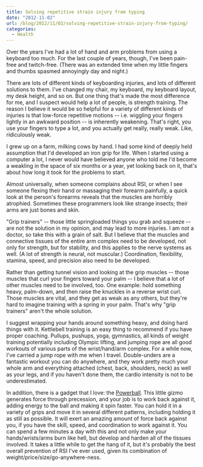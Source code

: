 ```yaml
---
title: Solving repetitive strain injury from typing
date: "2012-11-02"
url: /blog/2012/11/02/solving-repetitive-strain-injury-from-typing/
categories:
  - Health
---
```

Over the years I've had a lot of hand and arm problems from using a keyboard too much. For the last couple of years, though, I've been pain-free and twitch-free. (There was an extended time when my little fingers and thumbs spasmed annoyingly day and night.)

There are lots of different kinds of keyboarding injuries, and lots of different solutions to them. I've changed my chair, my keyboard, my keyboard layout, my desk height, and so on. But one thing that's made the most difference for me, and I suspect would help a lot of people, is strength training. The reason I believe it would be so helpful for a variety of different kinds of injuries is that low-force repetitive motions -- i.e. wiggling your fingers lightly in an awkward position -- is inherently weakening. That's right, you use your fingers to type a lot, and you actually get really, really weak. Like, ridiculously weak.

I grew up on a farm, milking cows by hand. I had some kind of deeply held assumption that I'd developed an iron grip for life. When I started using a computer a lot, I never would have believed anyone who told me I'd become a weakling in the space of six months or a year, yet looking back on it, that's about how long it took for the problems to start.

Almost universally, when someone complains about RSI, or when I see someone flexing their hand or massaging their forearm painfully, a quick look at the person's forearms reveals that the muscles are horribly atrophied. Sometimes these programmers look like strange insects; their arms are just bones and skin.

"Grip trainers" -- those little springloaded things you grab and squeeze -- are not the solution in my opinion, and may lead to more injuries. I am not a doctor, so take this with a grain of salt. But I believe that the muscles and connective tissues of the entire arm complex need to be developed, not only for strength, but for stability, and this applies to the nerve systems as well. (A lot of strength is neural, not muscular.) Coordination, flexibility, stamina, speed, and precision also need to be developed.

Rather than getting tunnel vision and looking at the grip muscles -- those muscles that curl your fingers toward your palm -- I believe that a lot of other muscles need to be involved, too. One example: hold something heavy, palm-down, and then raise the knuckles in a reverse wrist curl. Those muscles are vital, and they get as weak as any others, but they're hard to imagine training with a spring in your palm. That's why "grip trainers" aren't the whole solution.

I suggest wrapping your hands around something heavy, and doing hard things with it. Kettlebell training is an easy thing to recommend if you have proper coaching. Pullups, pushups, yoga, gymnastics, all kinds of weight training potentially including Olympic lifting, and jumping rope are all good workouts of various parts of the wrist/hand/arm complex. For a while now, I've carried a jump rope with me when I travel. Double-unders are a fantastic workout you can do anywhere, and they work pretty much your whole arm and everything attached (chest, back, shoulders, neck) as well as your legs, and if you haven't done them, the cardio intensity is not to be underestimated.

In addition, there is a gadget that I love: the [Powerball][1]. This little gizmo generates force through precession, and your job is to work back against it, adding energy to the ball and making it spin faster. You can hold it in a variety of grips and move it in several different patterns, including holding it as still as possible. It will exert an amazing amount of force back against you, if you have the skill, speed, and coordination to work against it. You can spend a few minutes a day with this and not only make your hands/wrists/arms burn like hell, but develop and harden all of the tissues involved. It takes a little while to get the hang of it, but it's probably the best overall prevention of RSI I've ever used, given its combination of weight/price/size/go-anywhere-ness.

 [1]: http://www.amazon.com/Exercise-Fitness-Powerball-Blue-Exerciser/dp/B006LVJKGM/?tag=xaprb-20
